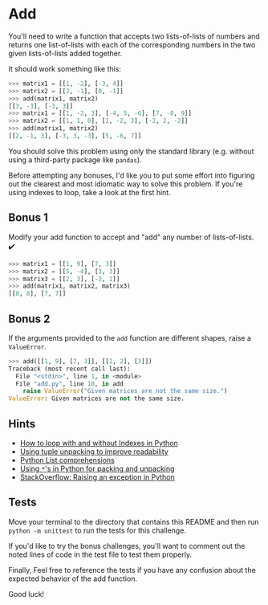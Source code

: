 # Add

You'll need to write a function that accepts two lists-of-lists of numbers and returns one list-of-lists with each of the corresponding numbers in the two given lists-of-lists added together.

It should work something like this:

```python
>>> matrix1 = [[1, -2], [-3, 4]]
>>> matrix2 = [[2, -1], [0, -1]]
>>> add(matrix1, matrix2)
[[3, -3], [-3, 3]]
>>> matrix1 = [[1, -2, 3], [-4, 5, -6], [7, -8, 9]]
>>> matrix2 = [[1, 1, 0], [1, -2, 3], [-2, 2, -2]]
>>> add(matrix1, matrix2)
[[2, -1, 3], [-3, 3, -3], [5, -6, 7]]
```

You should solve this problem using only the standard library (e.g. without using a third-party package like `pandas`).

Before attempting any bonuses, I'd like you to put some effort into figuring out the clearest and most idiomatic way to solve this problem. If you're using indexes to loop, take a look at the first hint.

## Bonus 1

Modify your add function to accept and "add" any number of lists-of-lists. ✔️

```python
>>> matrix1 = [[1, 9], [7, 3]]
>>> matrix2 = [[5, -4], [3, 3]]
>>> matrix3 = [[2, 3], [-3, 1]]
>>> add(matrix1, matrix2, matrix3)
[[8, 8], [7, 7]]
```

## Bonus 2

If the arguments provided to the `add` function are different shapes, raise a `ValueError`.

```python
>>> add([[1, 9], [7, 3]], [[1, 2], [3]])
Traceback (most recent call last):
  File "<stdin>", line 1, in <module>
  File "add.py", line 10, in add
    raise ValueError("Given matrices are not the same size.")
ValueError: Given matrices are not the same size.
```

## Hints

- [How to loop with and without Indexes in Python](http://treyhunner.com/2016/04/how-to-loop-with-indexes-in-python/)
- [Using tuple unpacking to improve readability](https://treyhunner.com/2018/03/tuple-unpacking-improves-python-code-readability/)
- [Python List comprehensions](https://treyhunner.com/2015/12/python-list-comprehensions-now-in-color/)
- [Using `*`'s in Python for packing and unpacking](https://treyhunner.com/2018/10/asterisks-in-python-what-they-are-and-how-to-use-them/#Asterisks_for_packing_arguments_given_to_function)
- [StackOverflow: Raising an exception in Python](https://stackoverflow.com/questions/2052390/manually-raising-throwing-an-exception-in-python)

## Tests

Move your terminal to the directory that contains this README and then run `python -m unittest` to run the tests for this challenge.

If you'd like to try the bonus challenges, you'll want to comment out the noted lines of code in the test file to test them properly.

Finally, Feel free to reference the tests if you have any confusion about the expected behavior of the add function.

Good luck!
